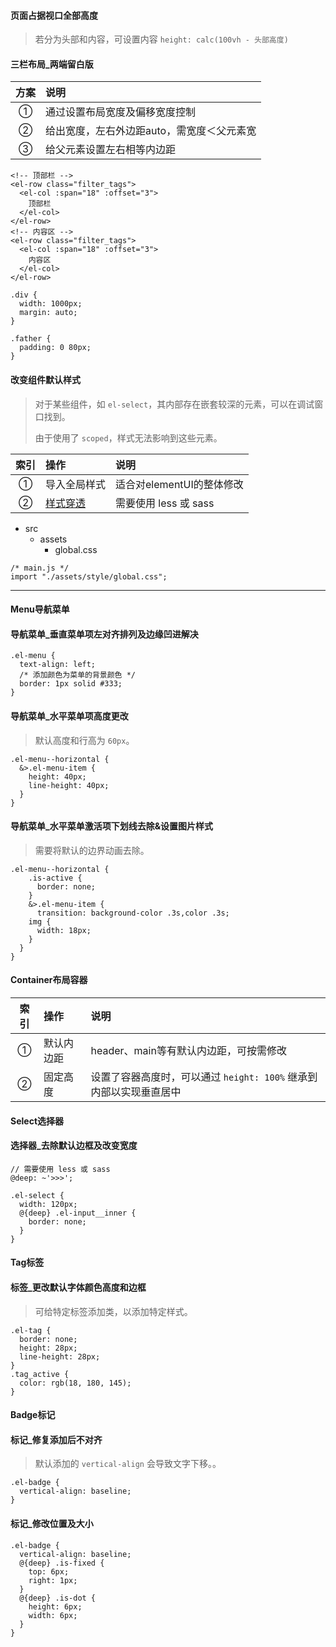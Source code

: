 #### 页面占据视口全部高度  
> 若分为头部和内容，可设置内容 `height: calc(100vh - 头部高度)`

#### 三栏布局_两端留白版  

方案 | 说明
:-: | :- 
① | 通过设置布局宽度及偏移宽度控制
② | 给出宽度，左右外边距auto，需宽度＜父元素宽  
③ | 给父元素设置左右相等内边距

```
<!-- 顶部栏 -->
<el-row class="filter_tags">
  <el-col :span="18" :offset="3">
    顶部栏
  </el-col>
</el-row>
<!-- 内容区 -->
<el-row class="filter_tags">
  <el-col :span="18" :offset="3">
    内容区
  </el-col>
</el-row>
```

```
.div {
  width: 1000px;
  margin: auto;
}
```

```
.father {
  padding: 0 80px;
}
```

#### 改变组件默认样式  
> 对于某些组件，如 `el-select`，其内部存在嵌套较深的元素，可以在调试窗口找到。  
> 
> 由于使用了 `scoped`，样式无法影响到这些元素。  

索引 | 操作 | 说明
:-: | :- | :-  
① | 导入全局样式 | 适合对elementUI的整体修改 
② | [样式穿透](#选择器_去除默认边框及改变宽度) | 需要使用 less 或 sass    

- src  
  + assets
    - global.css  

```
/* main.js */
import "./assets/style/global.css";
```

----

#### Menu导航菜单  

#### 导航菜单_垂直菜单项左对齐排列及边缘凹进解决  

```
.el-menu {
  text-align: left;
  /* 添加颜色为菜单的背景颜色 */
  border: 1px solid #333;
}
```

#### 导航菜单_水平菜单项高度更改  
> 默认高度和行高为 `60px`。  

```
.el-menu--horizontal {
  &>.el-menu-item {
    height: 40px;
    line-height: 40px;
  }
}
```

#### 导航菜单_水平菜单激活项下划线去除&设置图片样式  
> 需要将默认的边界动画去除。  

```
.el-menu--horizontal {
    .is-active {
      border: none;
    }
    &>.el-menu-item {
      transition: background-color .3s,color .3s;
    img {
      width: 18px;
    }
  }
}
```

#### Container布局容器  

索引 | 操作 | 说明
:-: | :- | :-  
① | 默认内边距 | header、main等有默认内边距，可按需修改  
② | 固定高度 | 设置了容器高度时，可以通过 `height: 100%` 继承到内部以实现垂直居中  

#### Select选择器  

#### 选择器_去除默认边框及改变宽度

```
// 需要使用 less 或 sass  
@deep: ~'>>>';

.el-select {   
  width: 120px;
  @{deep} .el-input__inner {
    border: none; 
  }
}
```

#### Tag标签  

#### 标签_更改默认字体颜色高度和边框  
> 可给特定标签添加类，以添加特定样式。    

```
.el-tag {
  border: none;
  height: 28px;
  line-height: 28px;
}
.tag_active {
  color: rgb(18, 180, 145);
}
```

#### Badge标记  

#### 标记_修复添加后不对齐  
> 默认添加的 `vertical-align` 会导致文字下移。。  

```
.el-badge {
  vertical-align: baseline;
}
```

#### 标记_修改位置及大小  
```
.el-badge {
  vertical-align: baseline;
  @{deep} .is-fixed {
    top: 6px;
    right: 1px;
  }
  @{deep} .is-dot {
    height: 6px;
    width: 6px;
  }
}
```



















